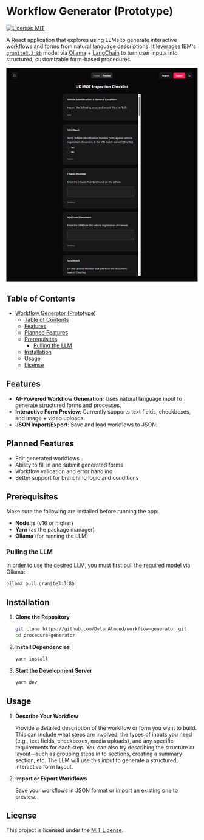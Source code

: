 # Workflow Generator (Prototype)

[![License: MIT](https://img.shields.io/badge/License-MIT-green.svg)](LICENSE)

A React application that explores using LLMs to generate interactive workflows and forms from natural language descriptions. It leverages IBM's [`granite3.3:8b`](https://www.ibm.com/new/announcements/ibm-granite-3-3-speech-recognition-refined-reasoning-rag-loras) model via [Ollama](https://ollama.com) + [LangChain](https://www.langchain.com/) to turn user inputs into structured, customizable form-based procedures.

![Workflow Generator Screenshot](./screenshots/preview.png)

## Table of Contents

- [Workflow Generator (Prototype)](#workflow-generator-prototype)
  - [Table of Contents](#table-of-contents)
  - [Features](#features)
  - [Planned Features](#planned-features)
  - [Prerequisites](#prerequisites)
    - [Pulling the LLM](#pulling-the-llm)
  - [Installation](#installation)
  - [Usage](#usage)
  - [License](#license)

## Features

- **AI-Powered Workflow Generation**: Uses natural language input to generate structured forms and processes.
- **Interactive Form Preview**: Currently supports text fields, checkboxes, and image + video uploads.
- **JSON Import/Export**: Save and load workflows to JSON.

## Planned Features

- Edit generated workflows
- Ability to fill in and submit generated forms
- Workflow validation and error handling
- Better support for branching logic and conditions

## Prerequisites

Make sure the following are installed before running the app:

- **Node.js** (v16 or higher)
- **Yarn** (as the package manager)
- **Ollama** (for running the LLM)

### Pulling the LLM

In order to use the desired LLM, you must first pull the required model via Ollama:

```bash
ollama pull granite3.3:8b
```

## Installation

1. **Clone the Repository**

   ```bash
   git clone https://github.com/DylanAlmond/workflow-generator.git
   cd procedure-generator
   ```

2. **Install Dependencies**

   ```bash
   yarn install
   ```

3. **Start the Development Server**

   ```bash
   yarn dev
   ```

## Usage

1. **Describe Your Workflow**

   Provide a detailed description of the workflow or form you want to build. This can include what steps are involved, the types of inputs you need (e.g., text fields, checkboxes, media uploads), and any specific requirements for each step.
   You can also try describing the structure or layout—such as grouping steps in to sections, creating a summary section, etc. The LLM will use this input to generate a structured, interactive form layout.

2. **Import or Export Workflows**

   Save your workflows in JSON format or import an existing one to preview.

## License

This project is licensed under the [MIT License](LICENSE).
